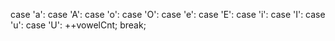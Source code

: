 case 'a':
case 'A':
case 'o':
case 'O':
case 'e':
case 'E':
case 'i':
case 'I':
case 'u':
case 'U':
     ++vowelCnt;
     break;
